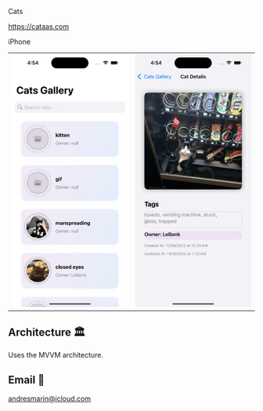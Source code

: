 Cats

https://cataas.com

iPhone

<table>
<tbody>
<tr>
<td><img src="https://github.com/andriunet/cats/blob/main/ScreenShot1.png"/></td>
<td><img src="https://github.com/andriunet/cats/blob/main/ScreenShot2.png"/></td>
</tr>
</tbody>
</table>

## Architecture 🏛️

Uses the MVVM architecture.

## Email 📧

andresmarin@icloud.com
